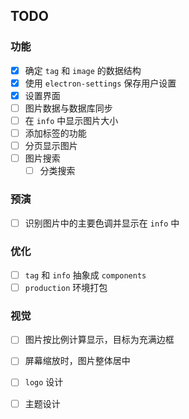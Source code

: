 ## TODO

### 功能

- [x] 确定 `tag` 和 `image` 的数据结构
- [x] 使用 `electron-settings` 保存用户设置
- [x] 设置界面
- [ ] 图片数据与数据库同步
- [ ] 在 `info` 中显示图片大小
- [ ] 添加标签的功能
- [ ] 分页显示图片
- [ ] 图片搜索
  - [ ] 分类搜索

### 预演

- [ ] 识别图片中的主要色调并显示在 `info` 中

### 优化

- [ ] `tag` 和 `info` 抽象成 `components`
- [ ] `production` 环境打包

### 视觉

- [ ] 图片按比例计算显示，目标为充满边框
- [ ] 屏幕缩放时，图片整体居中
- [ ] `logo` 设计
- [ ] 主题设计


